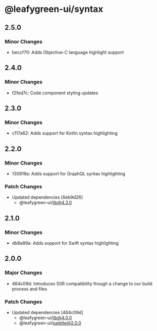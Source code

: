 # @leafygreen-ui/syntax

## 2.5.0

### Minor Changes

- beccf70: Adds Objective-C language highlight support

## 2.4.0

### Minor Changes

- f2fed7c: Code component styling updates

## 2.3.0

### Minor Changes

- c117a62: Adds support for Kotlin syntax highlighting

## 2.2.0

### Minor Changes

- 130919a: Adds support for GraphQL syntax highlighting

### Patch Changes

- Updated dependencies [6eb9d26]
  - @leafygreen-ui/lib@4.3.0

## 2.1.0

### Minor Changes

- db8a89a: Adds support for Swift syntax highlighting

## 2.0.0

### Major Changes

- 464c09d: Introduces SSR compatibility though a change to our build process and files

### Patch Changes

- Updated dependencies [464c09d]
  - @leafygreen-ui/lib@4.0.0
  - @leafygreen-ui/palette@2.0.0
